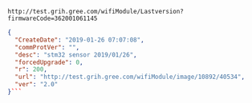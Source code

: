 `http://test.grih.gree.com/wifiModule/Lastversion?firmwareCode=362001061145`

```json
{
  "CreateDate": "2019-01-26 07:07:08",
  "commProtVer": "",
  "desc": "stm32 sensor 2019/01/26",
  "forcedUpgrade": 0,
  "r": 200,
  "url": "http://test.grih.gree.com/wifiModule/image/10892/40534",
  "ver": "2.0"
}```
